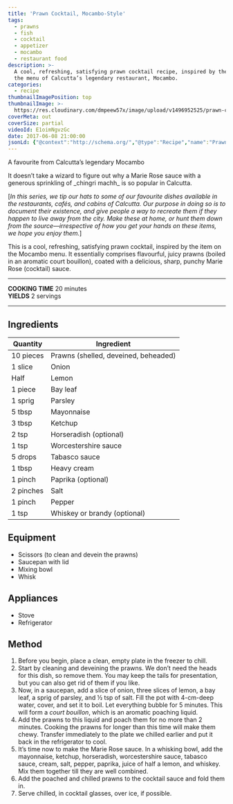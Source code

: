 ```yaml
---
title: 'Prawn Cocktail, Mocambo-Style'
tags:
  - prawns
  - fish
  - cocktail
  - appetizer
  - mocambo
  - restaurant food
description: >-
  A cool, refreshing, satisfying prawn cocktail recipe, inspired by the item on
  the menu of Calcutta’s legendary restaurant, Mocambo.
categories:
  - recipe
thumbnailImagePosition: top
thumbnailImage: >-
  https://res.cloudinary.com/dmpeew57x/image/upload/v1496952525/prawn-cocktail-website-thumbnail-_zvyv4z.jpg
coverMeta: out
coverSize: partial
videoId: E1oimNgvzGc
date: 2017-06-08 21:00:00
jsonLd: {"@context":"http://schema.org/","@type":"Recipe","name":"Prawn Cocktail","author":"Bong Eats","image":"https://res.cloudinary.com/dmpeew57x/image/upload/v1496952525/prawn-cocktail-website-thumbnail-_zvyv4z.jpg","description":"A cool, refreshing, satisfying prawn cocktail recipe, inspired by the item on the menu of Calcutta’s legendary restaurant, Mocambo.","prepTime":"PT10M","totalTime":"PT20M","recipeYield":"2","recipeIngredient":["10 pieces	Prawns (shelled, deveined, beheaded)","1 slice	Onion","Half	Lemon","1 piece	Bay leaf","1 sprig	Parsley","5 tbsp	Mayonnaise","3 tbsp	Ketchup","2 tsp	Horseradish (optional)","1 tsp	Worcestershire sauce","5 drops	Tabasco sauce","1 tbsp	Heavy cream","1 pinch	Paprika (optional)","2 pinches	Salt","1 pinch	Pepper","1 tsp	Whiskey or brandy (optional)"],"recipeInstructions":["1. Before you begin, place a clean, empty plate in the freezer to chill.","2. Start by cleaning and deveining the prawns. We don’t need the heads for this dish, so remove them. You may keep the tails for presentation, but you can also get rid of them if you like.","3. Now, in a saucepan, add a slice of onion, three slices of lemon, a bay leaf, a sprig of parsley, and ½ tsp of salt. Fill the pot with 4-cm-deep water, cover, and set it to boil. Let everything bubble for 5 minutes. This will form a court bouillon, which is an aromatic poaching liquid.","4. Add the prawns to this liquid and poach them for no more than 2 minutes. Cooking the prawns for longer than this time will make them chewy. Transfer immediately to the plate we chilled earlier and put it back in the refrigerator to cool.","5. It’s time now to make the Marie Rose sauce. In a whisking bowl, add the mayonnaise, ketchup, horseradish, worcestershire sauce, tabasco sauce, cream, salt, pepper, paprika, juice of half a lemon, and whiskey. Mix them together till they are well combined.","6. Add the poached and chilled prawns to the cocktail sauce and fold them in.","7. Serve chilled, in cocktail glasses, over ice, if possible."]}
---
```


<p class="post-byline">A favourite from Calcutta’s legendary Mocambo</p>

<p class="post-intro">It doesn’t take a wizard to figure out why a Marie Rose sauce with a generous sprinkling of _chingri machh_ is so popular in Calcutta.</p>

<!-- more -->
[_In this series, we tip our hats to some of our favourite dishes available in the restaurants, cafés, and cabins of Calcutta. Our purpose in doing so is to document their existence, and give people a way to recreate them if they happen to live away from the city. Make these at home, or hunt them down from the source—irrespective of how you get your hands on these items, we hope you enjoy them._]

<span class="dropcap">T</span>his is a cool, refreshing, satisfying prawn cocktail, inspired by the item on the Mocambo menu. It essentially comprises flavourful, juicy prawns (boiled in an aromatic court bouillon), coated with a delicious, sharp, punchy Marie Rose (cocktail) sauce.

***

**COOKING TIME** 20 minutes   
**YIELDS** 2 servings

***
## Ingredients
|  Quantity | Ingredient                           |
|-----------|--------------------------------------|
| 10 pieces | Prawns (shelled, deveined, beheaded) |
|   1 slice | Onion                                |
|      Half | Lemon                                |
|   1 piece | Bay leaf                             |
|   1 sprig | Parsley                              |
|    5 tbsp | Mayonnaise                           |
|    3 tbsp | Ketchup                              |
|     2 tsp | Horseradish (optional)               |
|     1 tsp | Worcestershire sauce                 |
|   5 drops | Tabasco sauce                        |
|    1 tbsp | Heavy cream                          |
|   1 pinch | Paprika (optional)                   |
| 2 pinches | Salt                                 |
|   1 pinch | Pepper                               |
|     1 tsp | Whiskey or brandy (optional)         |


## Equipment
- Scissors (to clean and devein the prawns)
- Saucepan with lid
- Mixing bowl
- Whisk

## Appliances
- Stove
- Refrigerator


## Method
1. Before you begin, place a clean, empty plate in the freezer to chill.
2. Start by cleaning and deveining the prawns. We don’t need the heads for this dish, so remove them. You may keep the tails for presentation, but you can also get rid of them if you like.
3. Now, in a saucepan, add a slice of onion, three slices of lemon, a bay leaf, a sprig of parsley, and ½ tsp of salt. Fill the pot with 4-cm-deep water, cover, and set it to boil. Let everything bubble for 5 minutes. This will form a _court bouillon_, which is an aromatic poaching liquid.
4. Add the prawns to this liquid and poach them for no more than 2 minutes. Cooking the prawns for longer than this time will make them chewy. Transfer immediately to the plate we chilled earlier and put it back in the refrigerator to cool.
5. It’s time now to make the Marie Rose sauce. In a whisking bowl, add the mayonnaise, ketchup, horseradish, worcestershire sauce, tabasco sauce, cream, salt, pepper, paprika, juice of half a lemon, and whiskey. Mix them together till they are well combined.
6. Add the poached and chilled prawns to the cocktail sauce and fold them in.
7. Serve chilled, in cocktail glasses, over ice, if possible.
